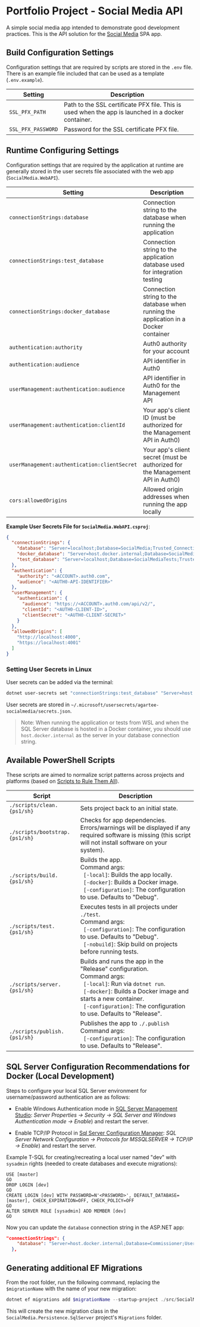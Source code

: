 # Portfolio Project - Social Media API

A simple social media app intended to demonstrate good development practices. This is the API solution for the [Social Media](https://github.com/agartee/portfolio-socialmedia) SPA app.

## Build Configuration Settings

Configuration settings that are required by scripts are stored in the `.env` file. There is an example file included that can be used as a template (`.env.example`).

| Setting | Description |
| --- | --- |
| `SSL_PFX_PATH` | Path to the SSL certificate PFX file. This is used when the app is launched in a docker container. |
| `SSL_PFX_PASSWORD` | Password for the SSL certificate PFX file. |

## Runtime Configuring Settings

Configuration settings that are required by the application at runtime are generally stored in the user secrets file associated with the web app (`SocialMedia.WebAPI`).

| Setting | Description |
| --- | --- |
| `connectionStrings:database` | Connection string to the database when running the application |
| `connectionStrings:test_database` | Connection string to the application database used for integration testing |
| `connectionStrings:docker_database` | Connection string to the database when running the application in a Docker container |
| `authentication:authority` | Auth0 authority for your account |
| `authentication:audience` | API identifier in Auth0 |
| `userManagement:authentication:audience` | API identifier in Auth0 for the Management API |
| `userManagement:authentication:clientId` | Your app's client ID (must be authorized for the Management API in Auth0) |
| `userManagement:authentication:clientSecret` | Your app's client secret (must be authorized for the Management API in Auth0) |
| `cors:allowedOrigins` | Allowed origin addresses when running the app locally |

**Example User Secrets File for `SocialMedia.WebAPI.csproj`**:

```json
{
  "connectionStrings": {
    "database": "Server=localhost;Database=SocialMedia;Trusted_Connection=true;TrustServerCertificate=True;MultipleActiveResultSets=true",
    "docker_database": "Server=host.docker.internal;Database=SocialMedia;User=sa;Password=YOUR_PASSWORD;TrustServerCertificate=True;MultipleActiveResultSets=true",
    "test_database": "Server=localhost;Database=SocialMediaTests;Trusted_Connection=true;TrustServerCertificate=True;MultipleActiveResultSets=true"
  },
  "authentication": {
    "authority": "<ACCOUNT>.auth0.com",
    "audience": "<AUTH0-API-IDENTIFIER>"
  },
  "userManagement": {
    "authentication": {
      "audience": "https://<ACCOUNT>.auth0.com/api/v2/",
      "clientId": "<AUTH0-CLIENT-ID>",
      "clientSecret": "<AUTH0-CLIENT-SECRET>"
    }
  },
  "allowedOrigins": [
    "http://localhost:4000",
    "https://localhost:4001"
  ]
}
```

### Setting User Secrets in Linux

User secrets can be added via the terminal:

```bash
dotnet user-secrets set "connectionStrings:test_database" "Server=host.docker.internal;Database=SocialMediaTests;User=sa;Password=@Password!;TrustServerCertificate=True;MultipleActiveResultSets=true;"
```

User secrets are stored in `~/.microsoft/usersecrets/agartee-socialmedia/secrets.json`.

> Note: When running the application or tests from WSL and when the SQL Server database is hosted in a Docker container, you should use `host.docker.internal` as the server in your database connection string.

## Available PowerShell Scripts

These scripts are aimed to normalize script patterns across projects and platforms (based on [Scripts to Rule Them All](https://github.com/github/scripts-to-rule-them-all)).

| Script | Description |
| --- | --- |
| `./scripts/clean.{ps1/sh}` | Sets project back to an initial state. |
| `./scripts/bootstrap.{ps1/sh}` | Checks for app dependencies. Errors/warnings will be displayed if any required software is missing (this script will not install software on your system). |
| `./scripts/build.{ps1/sh}` | Builds the app.<br>Command args:<br>&nbsp;&nbsp;`[-local]`: Builds the app locally.<br>&nbsp;&nbsp;`[-docker]`: Builds a Docker image.<br>&nbsp;&nbsp;`[-configuration]`: The configuration to use. Defaults to "Debug". |
| `./scripts/test.{ps1/sh}` | Executes tests in all projects under `./test`.<br>Command args:<br>&nbsp;&nbsp;`[-configuration]`: The configuration to use. Defaults to "Debug".<br>&nbsp;&nbsp;`[-nobuild]`: Skip build on projects before running tests. |
| `./scripts/server.{ps1/sh}` | Builds and runs the app in the "Release" configuration.<br>Command args:<br>&nbsp;&nbsp;`[-local]`: Run via `dotnet run`.<br>&nbsp;&nbsp;`[-docker]`: Builds a Docker image and starts a new container.<br>&nbsp;&nbsp;`[-configuration]`: The configuration to use. Defaults to "Release". |
| `./scripts/publish.{ps1/sh}` | Publishes the app to `./.publish`<br>Command args:<br>&nbsp;&nbsp;`[-configuration]`: The configuration to use. Defaults to "Release". |


## SQL Server Configuration Recommendations for Docker (Local Development)

Steps to configure your local SQL Server environment for username/password authentication are as follows:

- Enable Windows Authentication mode in [SQL Server Management Studio](https://learn.microsoft.com/en-us/sql/ssms/): *Server Properties -> Security -> SQL Server and Windows Authentication mode -> Enable*) and restart the server.

- Enable TCP/IP Protocol in [Sql Server Configuration Manager](https://learn.microsoft.com/en-us/sql/relational-databases/sql-server-configuration-manager): *SQL Server Network Configuration -> Protocols for MSSQLSERVER -> TCP/IP -> Enable*) and restart the server.

Example T-SQL for creating/recreating a local user named "dev" with `sysadmin` rights (needed to create databases and execute migrations):

```
USE [master]
GO
DROP LOGIN [dev]
GO
CREATE LOGIN [dev] WITH PASSWORD=N'<PASSWORD>', DEFAULT_DATABASE=[master], CHECK_EXPIRATION=OFF, CHECK_POLICY=OFF
GO
ALTER SERVER ROLE [sysadmin] ADD MEMBER [dev]
GO
```

Now you can update the `database` connection string in the ASP.NET app:

```json
"connectionStrings": {
    "database": "Server=host.docker.internal;Database=Commissioner;User=dev;Password=<PASSWORD>;TrustServerCertificate=True;MultipleActiveResultSets=true"
  },
```

## Generating additional EF Migrations

From the root folder, run the following command, replacing the `$migrationName` with the name of your new migration:

```powershell
dotnet ef migrations add $migrationName --startup-project ./src/SocialMedia.WebAPI/ --project ./src/SocialMedia.Persistence.SqlServer/ --context SocialMediaDbContext
```

This will create the new migration class in the `SocialMedia.Persistence.SqlServer` project's `Migrations` folder.

